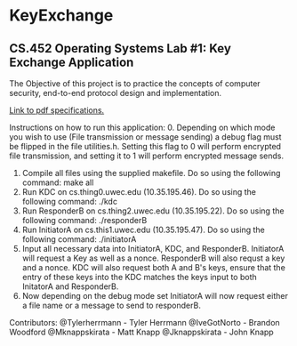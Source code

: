 # KeyExchange
## CS.452 Operating Systems Lab #1: Key Exchange Application

The Objective of this project is to practice the concepts of computer security, end-to-end protocol design and implementation.

[Link to pdf specifications.](https://cs.uwec.edu/~tan/priv/www-docs/cs452/Labs/Lab1/lab1.pdf)

Instructions on how to run this application:
0. Depending on which mode you wish to use (File transmission or message sending) a debug flag must be flipped in the file utilities.h. Setting this flag to 0 will perform encrypted file transmission, and setting it to 1 will perform encrypted message sends.
1. Compile all files using the supplied makefile. Do so using the following command: make all
2. Run KDC on cs.thing0.uwec.edu (10.35.195.46). Do so using the following command: ./kdc
3. Run ResponderB on cs.thing2.uwec.edu (10.35.195.22). Do so using the following command: ./responderB
4. Run InitiatorA on cs.this1.uwec.edu (10.35.195.47). Do so using the following command: ./initiatorA
5. Input all necessary data into InitiatorA, KDC, and ResponderB. InitiatorA will request a Key as well as a nonce. ResponderB will also requst a key and a nonce. KDC will also request both A and B's keys, ensure that the entry of these keys into the KDC matches the keys input to both InitatorA and ResponderB.
6. Now depending on the debug mode set InitiatorA will now request either a file name or a message to send to responderB. 

Contributors:
@Tylerherrmann - Tyler Herrmann
@IveGotNorto - Brandon Woodford
@Mknappskirata - Matt Knapp
@Jknappskirata - John Knapp
